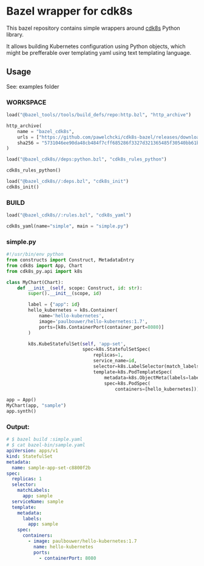 # Bazel wrapper for cdk8s

This bazel repository contains simple wrappers around [cdk8s](https://github.com/cdk8s-team/cdk8s) Python library.

It allows building Kubernetes configuration using Python objects, which might be prefferable over templating
yaml using text templating language.

## Usage
See: examples folder

### WORKSPACE
```python
load("@bazel_tools//tools/build_defs/repo:http.bzl", "http_archive")

http_archive(
    name = "bazel_cdk8s",
    urls = ["https://github.com/pawelchcki/cdk8s-bazel/releases/download/0.1.0/cdk8s-bazel-0.1.0.tar.gz"],
    sha256 = "5731046ee90da48cb484f7cff685286f3327d321365485f30540bb61b03aed91",
)

load("@bazel_cdk8s//deps:python.bzl", "cdk8s_rules_python")

cdk8s_rules_python()

load("@bazel_cdk8s//:deps.bzl", "cdk8s_init")
cdk8s_init()
```

### BUILD

```python
load("@bazel_cdk8s//:rules.bzl", "cdk8s_yaml")

cdk8s_yaml(name="simple", main = "simple.py")
```

### simple.py

```python
#!/usr/bin/env python
from constructs import Construct, MetadataEntry
from cdk8s import App, Chart
from cdk8s_py.api import k8s

class MyChart(Chart):
    def __init__(self, scope: Construct, id: str):
        super().__init__(scope, id)

        label = {"app": id}
        hello_kubernetes = k8s.Container(
            name='hello-kubernetes',
            image='paulbouwer/hello-kubernetes:1.7',
            ports=[k8s.ContainerPort(container_port=8080)]
        )

        k8s.KubeStatefulSet(self, 'app-set',
                            spec=k8s.StatefulSetSpec(
                                replicas=1,
                                service_name=id,
                                selector=k8s.LabelSelector(match_labels=label),
                                template=k8s.PodTemplateSpec(
                                    metadata=k8s.ObjectMeta(labels=label),
                                    spec=k8s.PodSpec(
                                        containers=[hello_kubernetes]))))

app = App()
MyChart(app, "sample")
app.synth()
```

### Output:

```yaml
# $ bazel build :simple.yaml
# $ cat bazel-bin/sample.yaml
apiVersion: apps/v1
kind: StatefulSet
metadata:
  name: sample-app-set-c8800f2b
spec:
  replicas: 1
  selector:
    matchLabels:
      app: sample
  serviceName: sample
  template:
    metadata:
      labels:
        app: sample
    spec:
      containers:
        - image: paulbouwer/hello-kubernetes:1.7
          name: hello-kubernetes
          ports:
            - containerPort: 8080
```